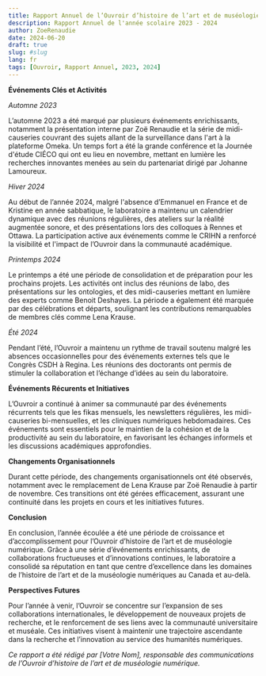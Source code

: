 ```yaml
---
title: Rapport Annuel de l’Ouvroir d’histoire de l’art et de muséologie numérique
description: Rapport Annuel de l'année scolaire 2023 - 2024
author: ZoeRenaudie
date: 2024-06-20
draft: true
slug: #slug
lang: fr
tags: [Ouvroir, Rapport Annuel, 2023, 2024]
---
```


**Événements Clés et Activités**

*Automne 2023*

L’automne 2023 a été marqué par plusieurs événements enrichissants, notamment la présentation interne par Zoë Renaudie et la série de midi-causeries couvrant des sujets allant de la surveillance dans l'art à la plateforme Omeka. Un temps fort a été la grande conférence et la Journée d'étude CIÉCO qui ont eu lieu en novembre, mettant en lumière les recherches innovantes menées au sein du partenariat dirigé par Johanne Lamoureux.

*Hiver 2024*

Au début de l’année 2024, malgré l'absence d’Emmanuel en France et de Kristine en année sabbatique, le laboratoire a maintenu un calendrier dynamique avec des réunions régulières, des ateliers sur la réalité augmentée sonore, et des présentations lors des colloques à Rennes et Ottawa. La participation active aux événements comme le CRIHN a renforcé la visibilité et l'impact de l’Ouvroir dans la communauté académique.

*Printemps 2024*

Le printemps a été une période de consolidation et de préparation pour les prochains projets. Les activités ont inclus des réunions de labo, des présentations sur les ontologies, et des midi-causeries mettant en lumière des experts comme Benoit Deshayes. La période a également été marquée par des célébrations et départs, soulignant les contributions remarquables de membres clés comme Lena Krause.

*Été 2024*

Pendant l’été, l’Ouvroir a maintenu un rythme de travail soutenu malgré les absences occasionnelles pour des événements externes tels que le Congrès CSDH à Regina. Les réunions des doctorants ont permis de stimuler la collaboration et l’échange d’idées au sein du laboratoire.

**Événements Récurents et Initiatives**

L’Ouvroir a continué à animer sa communauté par des événements récurrents tels que les fikas mensuels, les newsletters régulières, les midi-causeries bi-mensuelles, et les cliniques numériques hebdomadaires. Ces événements sont essentiels pour le maintien de la cohésion et de la productivité au sein du laboratoire, en favorisant les échanges informels et les discussions académiques approfondies.

**Changements Organisationnels**

Durant cette période, des changements organisationnels ont été observés, notamment avec le remplacement de Lena Krause par Zoë Renaudie à partir de novembre. Ces transitions ont été gérées efficacement, assurant une continuité dans les projets en cours et les initiatives futures.

**Conclusion**

En conclusion, l’année écoulée a été une période de croissance et d’accomplissement pour l’Ouvroir d’histoire de l’art et de muséologie numérique. Grâce à une série d’événements enrichissants, de collaborations fructueuses et d’innovations continues, le laboratoire a consolidé sa réputation en tant que centre d’excellence dans les domaines de l’histoire de l’art et de la muséologie numériques au Canada et au-delà.

**Perspectives Futures**

Pour l’année à venir, l’Ouvroir se concentre sur l’expansion de ses collaborations internationales, le développement de nouveaux projets de recherche, et le renforcement de ses liens avec la communauté universitaire et muséale. Ces initiatives visent à maintenir une trajectoire ascendante dans la recherche et l’innovation au service des humanités numériques.

*Ce rapport a été rédigé par \[Votre Nom], responsable des communications de l’Ouvroir d’histoire de l’art et de muséologie numérique.*
